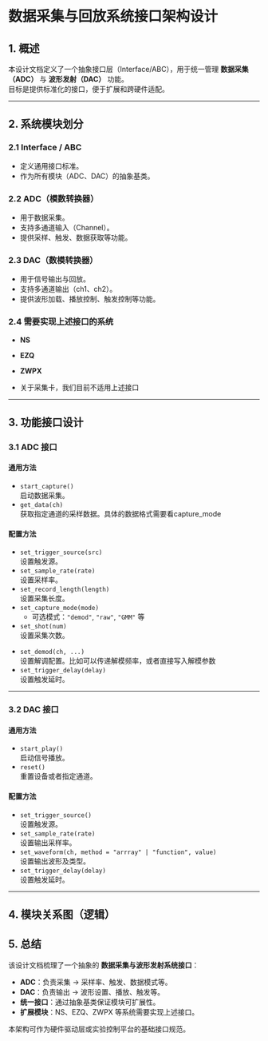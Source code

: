 # 数据采集与回放系统接口架构设计

## 1. 概述
本设计文档定义了一个抽象接口层（Interface/ABC），用于统一管理 **数据采集（ADC）** 与 **波形发射（DAC）** 功能。  
目标是提供标准化的接口，便于扩展和跨硬件适配。

---

## 2. 系统模块划分

### 2.1 Interface / ABC
- 定义通用接口标准。
- 作为所有模块（ADC、DAC）的抽象基类。

### 2.2 ADC（模数转换器）
- 用于数据采集。
- 支持多通道输入（Channel）。
- 提供采样、触发、数据获取等功能。

### 2.3  DAC（数模转换器）
- 用于信号输出与回放。
- 支持多通道输出（ch1、ch2）。
- 提供波形加载、播放控制、触发控制等功能。

### 2.4 需要实现上述接口的系统
- **NS**
- **EZQ**
- **ZWPX**

- 关于采集卡，我们目前不适用上述接口



---

## 3. 功能接口设计

### 3.1 ADC 接口
#### 通用方法
- `start_capture()`  
  启动数据采集。
- `get_data(ch)`  
  获取指定通道的采样数据。具体的数据格式需要看capture_mode

#### 配置方法
- `set_trigger_source(src)`  
  设置触发源。
- `set_sample_rate(rate)`  
  设置采样率。
- `set_record_length(length)`  
  设置采集长度。
- `set_capture_mode(mode)`  
  - 可选模式：`"demod"`, `"raw"`, `"GMM"` 等
- `set_shot(num)`  
  设置采集次数。

<!-- #### 进阶设置 -->
- `set_demod(ch, ...)`  
  设置解调配置。比如可以传递解模频率，或者直接写入解模参数
- `set_trigger_delay(delay)`  
  设置触发延时。
<!-- - `tags.xx.trigger`  
  标签化配置（待细化）。 -->

---

### 3.2 DAC 接口
#### 通用方法
- `start_play()`  
  启动信号播放。
- `reset()`  
  重置设备或者指定通道。

#### 配置方法
- `set_trigger_source()`  
  设置触发源。
- `set_sample_rate(rate)`  
  设置输出采样率。
- `set_waveform(ch, method = "arrray" | "function", value)`  
  设置输出波形及类型。
- `set_trigger_delay(delay)`  
  设置触发延时。

---

## 4. 模块关系图（逻辑）




## 5. 总结
该设计文档梳理了一个抽象的 **数据采集与波形发射系统接口**：

- **ADC**：负责采集 → 采样率、触发、数据模式等。
- **DAC**：负责输出 → 波形设置、播放、触发等。
- **统一接口**：通过抽象基类保证模块可扩展性。
- **扩展模块**：NS、EZQ、ZWPX 等系统需要实现上述接口。

本架构可作为硬件驱动层或实验控制平台的基础接口规范。